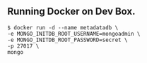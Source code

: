 ## Running Docker on Dev Box.
```
$ docker run -d --name metadatadb \
-e MONGO_INITDB_ROOT_USERNAME=mongoadmin \
-e MONGO_INITDB_ROOT_PASSWORD=secret \
-p 27017 \
mongo
```
